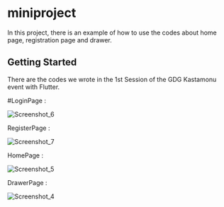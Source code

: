 # miniproject

In this project, there is an example of how to use the codes about home page, registration page and drawer.

## Getting Started

There are the codes we wrote in the 1st Session of the GDG Kastamonu event with Flutter.
 

#LoginPage :

![Screenshot_6](https://user-images.githubusercontent.com/13748518/88978383-49b34900-d2c8-11ea-953d-95ae5c682ae1.png)

RegisterPage :

![Screenshot_7](https://user-images.githubusercontent.com/13748518/88978398-4f109380-d2c8-11ea-966b-cd1c71296187.png)

HomePage :

![Screenshot_5](https://user-images.githubusercontent.com/13748518/88978403-520b8400-d2c8-11ea-9b68-8f4ce8fd83cc.png)

DrawerPage :

![Screenshot_4](https://user-images.githubusercontent.com/13748518/88978408-546dde00-d2c8-11ea-8048-116ce286ee8a.png)
